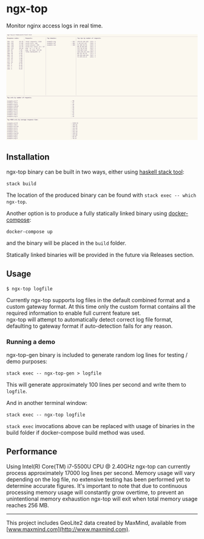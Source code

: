 # ngx-top

Monitor nginx access logs in real time.

![screenshot](https://raw.githubusercontent.com/pbogdan/ngx-top/master/screenshots/screenshot.png)


## Installation

ngx-top binary can be built in two ways, either using [haskell stack tool](https://www.haskellstack.org):

```
stack build
```

The location of the produced binary can be found with `stack exec -- which ngx-top`.

Another option is to produce a fully statically linked binary using [docker-compose](https://docs.docker.com/compose/):

```
docker-compose up
```

and the binary will be placed in the `build` folder.

Statically linked binaries will be provided in the future via Releases section.

## Usage

```
$ ngx-top logfile
```

Currently ngx-top supports log files in the default combined format and a custom gateway format. At this time only the custom format contains all the required information to enable full current feature set.  
ngx-top will attempt to automatically detect correct log file format, defaulting to gateway format if auto-detection fails for any reason.

### Running a demo

ngx-top-gen binary is included to generate random log lines for testing / demo purposes:

```
stack exec -- ngx-top-gen > logfile
```

This will generate approximately 100 lines per second and write them to `logfile`.

And in another terminal window:

```
stack exec -- ngx-top logfile
```

`stack exec` invocations above can be replaced with usage of binaries in the build folder if docker-compose build method was used.

## Performance

Using Intel(R) Core(TM) i7-5500U CPU @ 2.40GHz ngx-top can currently process approximately 17000 log lines per second. Memory usage will vary depending on the log file, no extensive testing has been performed yet to determine accurate figures.
It's important to note that due to continuous processing memory usage will constantly grow overtime, to prevent an unintentional memory exhaustion ngx-top will exit when total memory usage reaches 256 MB.

---

This project includes GeoLite2 data created by MaxMind, available from [www.maxmind.com](http://www.maxmind.com).
